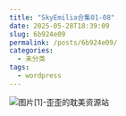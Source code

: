 ```yaml
---
title: "SkyEmilia合集01-08"
date: 2025-05-28T18:39:09
slug: 6b924e09
permalink: /posts/6b924e09/
categories:
  - 未分类
tags:
  - wordpress
---
```


![图片[1]-歪歪的耽美资源站](/images/wp/6b924e09-f0da3418.jpg)
